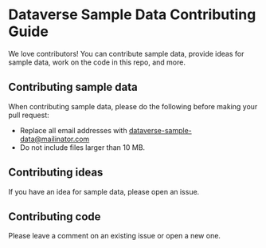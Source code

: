 # Dataverse Sample Data Contributing Guide

We love contributors! You can contribute sample data, provide ideas for sample data, work on the code in this repo, and more.

## Contributing sample data

When contributing sample data, please do the following before making your pull request:

- Replace all email addresses with dataverse-sample-data@mailinator.com
- Do not include files larger than 10 MB.

## Contributing ideas

If you have an idea for sample data, please open an issue.

## Contributing code

Please leave a comment on an existing issue or open a new one.
